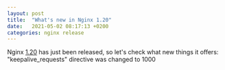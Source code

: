 ```yaml
---
layout: post
title:  "What's new in Nginx 1.20"
date:   2021-05-02 08:17:13 +0200
categories: nginx release
---
```

Nginx [1.20](https://nginx.org/en/download.html) has just been released, so let's check what new things it offers:
"keepalive_requests" directive was changed to 1000

